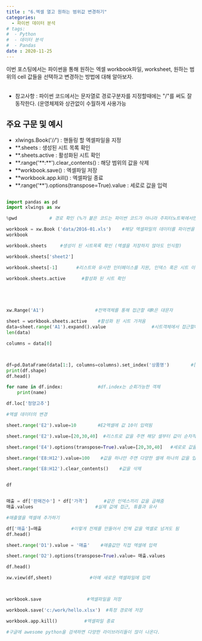 ```yaml
---
title : "6.엑셀 열고 원하는 범위값 변경하기"
categories:
  - 파이썬 데이터 분석
# tags:
#  - Python
#  - 데이터 분석
#  - Pandas
date : 2020-11-25
---
```


이번 포스팅에서는 파이썬을 통해 원하는 엑셀 workbook파일, worksheet, 원하는 범위의 cell 값들을 선택하고 변경하는 방법에 대해 알아보자.  
<br>
- 참고사항 : 파이썬 코드에서는 문자열로 경로구분자를 지정할때에는 "/"를 써도 잘 동작한다. (운영체제와 상관없이 수월하게 사용가능   

주요 구문 및 예시 
--- 
- xlwings.Book('/*/*') : 핸들링 할 엑셀파일을 지정  
- \*\*.sheets : 생성된 시트 목록 확인 
- \*\*.sheets.active : 활성화된 시트 확인 
- \*\*.range('\*\*:\*\*').clear_contents() : 해당 범위의 값을 삭제 
- \*\*workbook.save() : 엑셀파일 저장  
- \*\*workbook.app.kill() : 엑셀파일 종료 
- \*\*.range('\*\*').options(transpose=True).value : 세로로 값을 입력

```python

import pandas as pd
import xlwings as xw

%pwd            # 경로 확인 (%가 붙은 코드는 파이썬 코드가 아니라 주피터노트북에서만 사용할 수 있는 매직커맨드 이다.)

workbook = xw.Book ('data/2016-01.xls')    #해당 엑셀파일의 데이터를 파이썬을 통해 핸들링 할 수 있음
workbook

workbook.sheets     #생성이 된 시트목록 확인 (엑셀을 저장하지 않아도 인식함)

workbook.sheets['sheet2']

workbook.sheets[-1]       #리스트와 유사한 인터페이스를 지원, 인덱스 혹은 시트 이름을 통한 접근이 가능하다. 

workbook.sheets.active      #활성화 된 시트 확인 





xw.Range('A1')                   #전역객체를 통해 접근할 때R은 대문자

sheet = workbook.sheets.active    #활성화 된 시트 가져옴 
data=sheet.range('A1').expand().value                 #시트객체에서 접근할때 range는 r이 소문자
len(data)

columns = data[0]



df=pd.DataFrame(data[1:], columns=columns).set_index('상품명')        #[1:]=1번 인덱스부터 쓰겠다 
print(df.shape)
df.head()

for name in df.index:             #df.index는 순회가능한 객체
    print(name)

df.loc['청양고추']

#엑셀 데이터의 변경

sheet.range('E2').value=10        #E2엑셀에 값 10이 입력됨

sheet.range('E2').value=[20,30,40]  #리스트로 값을 주면 해당 셀부터 값이 순차적으로 입력됨

sheet.range('E4').options(transpose=True).value=[20,30,40]   #세로로 값을 입력

sheet.range('E8:H12').value=100    #값을 하나만 주면 다양한 셀에 하나의 값을 입력

sheet.range('E8:H12').clear_contents()    #값을 삭제


df


매출 = df['판매건수'] * df['가격']      #같은 인덱스끼리 값을 곱해줌
매출.values                       #실제 값에 접근, 튜플과 유사

#매출열을 엑셀에 추가하기

df['매출']=매출           #이렇게 전체를 만들어서 전체 값을 엑셀로 넘겨도 됨
df.head()

sheet.range('D1').value = '매출'    #매출값만 직접 엑셀에 입력

sheet.range('D2').options(transpose=True).value= 매출.values

df.head()

xw.view(df,sheet)              #아예 새로운 엑셀파일에 입력



workbook.save                 #엑셀파일을 저장

workbook.save('c:/work/hello.xlsx')  #특정 경로에 저장    

workbook.app.kill()          #엑셀파일 종료

#구글에 awesome python을 검색하면 다양한 라이브러리들이 많이 나온다.

```
